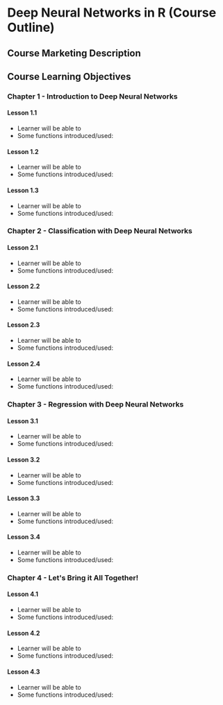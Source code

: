# Deep Neural Networks in R (Course Outline)
## Course Marketing Description
## Course Learning Objectives
### Chapter 1 - Introduction to Deep Neural Networks
#### Lesson 1.1
* Learner will be able to
* Some functions introduced/used:
#### Lesson 1.2
* Learner will be able to
* Some functions introduced/used:
#### Lesson 1.3
* Learner will be able to
* Some functions introduced/used:
### Chapter 2 - Classification with Deep Neural Networks
#### Lesson 2.1
* Learner will be able to
* Some functions introduced/used:
#### Lesson 2.2
* Learner will be able to
* Some functions introduced/used:
#### Lesson 2.3
* Learner will be able to
* Some functions introduced/used:
#### Lesson 2.4
* Learner will be able to
* Some functions introduced/used:
### Chapter 3 - Regression with Deep Neural Networks
#### Lesson 3.1
* Learner will be able to
* Some functions introduced/used:
#### Lesson 3.2
* Learner will be able to
* Some functions introduced/used:
#### Lesson 3.3
* Learner will be able to
* Some functions introduced/used:
#### Lesson 3.4
* Learner will be able to
* Some functions introduced/used:
### Chapter 4 - Let's Bring it All Together!
#### Lesson 4.1
* Learner will be able to
* Some functions introduced/used:
#### Lesson 4.2
* Learner will be able to
* Some functions introduced/used:
#### Lesson 4.3
* Learner will be able to
* Some functions introduced/used:

